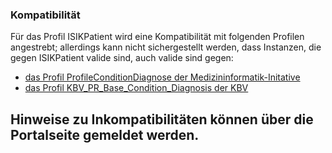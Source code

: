 ### Kompatibilität


Für das Profil ISIKPatient wird eine Kompatibilität mit folgenden Profilen angestrebt; allerdings kann nicht sichergestellt werden, dass Instanzen, die gegen ISIKPatient valide sind, auch valide sind gegen:
* [das Profil ProfileConditionDiagnose der Medizininformatik-Initative](https://www.medizininformatik-initiative.de/fhir/core/modul-diagnose/StructureDefinition/Diagnose)
* [das Profil KBV_PR_Base_Condition_Diagnosis der KBV](https://fhir.kbv.de/StructureDefinition/KBV_PR_Base_Condition_Diagnosis)

Hinweise zu Inkompatibilitäten können über die Portalseite gemeldet werden.
---